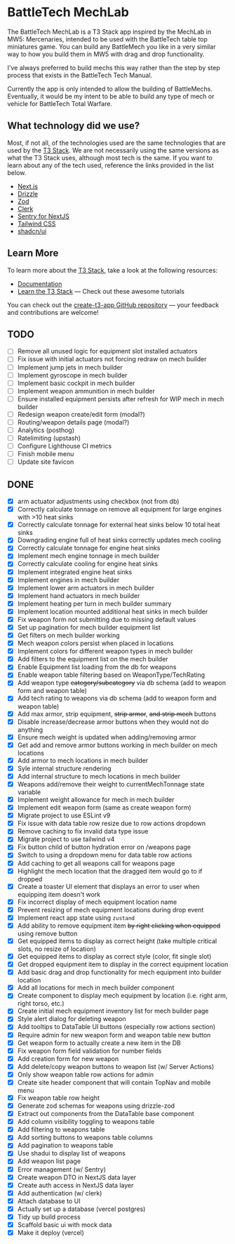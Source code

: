 # BattleTech MechLab

The BattleTech MechLab is a T3 Stack app inspired by the MechLab in MW5: Mercenaries, intended to be used with the BattleTech table top miniatures game. You can build any BattleMech you like in a very similar way to how you build them in MW5 with drag and drop functionality.

I've always preferred to build mechs this way rather than the step by step process that exists in the BattleTech Tech Manual.

Currently the app is only intended to allow the building of BattleMechs. Eventually, it would be my intent to be able to build any type of mech or vehicle for BattleTech Total Warfare.

## What technology did we use?

Most, if not all, of the technologies used are the same technologies that are used by the [T3 Stack](https://create.t3.gg/). We are not necessarily using the same versions as what the T3 Stack uses, although most tech is the same. If you want to learn about any of the tech used, reference the links provided in the list below.

- [Next.js](https://nextjs.org)
- [Drizzle](https://orm.drizzle.team)
- [Zod](https://zod.dev)
- [Clerk](https://clerk.com)
- [Sentry for NextJS](https://docs.sentry.io/platforms/javascript/guides/nextjs)
- [Tailwind CSS](https://tailwindcss.com)
- [shadcn/ui](https://ui.shadcn.com)

## Learn More

To learn more about the [T3 Stack](https://create.t3.gg/), take a look at the following resources:

- [Documentation](https://create.t3.gg/)
- [Learn the T3 Stack](https://create.t3.gg/en/faq#what-learning-resources-are-currently-available) — Check out these awesome tutorials

You can check out the [create-t3-app GitHub repository](https://github.com/t3-oss/create-t3-app) — your feedback and contributions are welcome!

## TODO

- [ ] Remove all unused logic for equipment slot installed actuators
- [ ] Fix issue with initial actuators not forcing redraw on mech builder
- [ ] Implement jump jets in mech builder
- [ ] Implement gyroscope in mech builder
- [ ] Implement basic cockpit in mech builder
- [ ] Implement weapon ammunition in mech builder
- [ ] Ensure installed equipment persists after refresh for WIP mech in mech builder
- [ ] Redesign weapon create/edit form (modal?)
- [ ] Routing/weapon details page (modal?)
- [ ] Analytics (posthog)
- [ ] Ratelimiting (upstash)
- [ ] Configure Lighthouse CI metrics
- [ ] Finish mobile menu
- [ ] Update site favicon

## DONE

- [x] arm actuator adjustments using checkbox (not from db)
- [x] Correctly calculate tonnage on remove all equipment for large engines with >10 heat sinks
- [x] Correctly calculate tonnage for external heat sinks below 10 total heat sinks
- [x] Downgrading engine full of heat sinks correctly updates mech cooling
- [x] Correctly calculate tonnage for engine heat sinks
- [x] Implement mech engine tonnage in mech builder
- [x] Correctly calculate cooling for engine heat sinks
- [x] Implement integrated engine heat sinks
- [x] Implement engines in mech builder
- [x] Implement lower arm actuators in mech builder
- [x] Implement hand actuators in mech builder
- [x] Implement heating per turn in mech builder summary
- [x] Implement location mounted additional heat sinks in mech builder
- [x] Fix weapon form not submitting due to missing default values
- [x] Set up pagination for mech builder equipment list
- [x] Get filters on mech builder working
- [x] Mech weapon colors persist when placed in locations
- [x] Implement colors for different weapon types in mech builder
- [x] Add filters to the equipment list on the mech builder
- [x] Enable Equipment list loading from the db for weapons
- [x] Enable weapon table filtering based on WeaponType/TechRating
- [x] Add weapon type ~~category/subcategory~~ via db schema (add to weapon form and weapon table)
- [x] Add tech rating to weapons via db schema (add to weapon form and weapon table)
- [x] Add max armor, strip equipment, ~~strip armor~~, ~~and strip mech~~ buttons
- [x] Disable increase/decrease armor buttons when they would not do anything
- [x] Ensure mech weight is updated when adding/removing armor
- [x] Get add and remove armor buttons working in mech builder on mech locations
- [x] Add armor to mech locations in mech builder
- [x] Syle internal structure rendering
- [x] Add internal structure to mech locations in mech builder
- [x] Weapons add/remove their weight to currentMechTonnage state variable
- [x] Implement weight allowance for mech in mech builder
- [x] Implement edit weapon form (same as create weapon form)
- [x] Migrate project to use ESLint v9
- [x] Fix issue with data table row resize due to row actions dropdown
- [x] Remove caching to fix invalid data type issue
- [x] Migrate project to use tailwind v4
- [x] Fix button child of button hydration error on /weapons page
- [x] Switch to using a dropdown menu for data table row actions
- [x] Add caching to get all weapons call for weapons page
- [x] Highlight the mech location that the dragged item would go to if dropped
- [x] Create a toaster UI element that displays an error to user when equipping item doesn't work
- [x] Fix incorrect display of mech equipment location name
- [x] Prevent resizing of mech equipment locations during drop event
- [x] Implement react app state using `zustand`
- [x] Add ability to remove equipment item ~~by right clicking when equipped~~ using remove button
- [x] Get equipped items to display as correct height (take multiple critical slots, no resize of location)
- [x] Get equipped items to display as correct style (color, fit single slot)
- [x] Get dropped equipment item to display in the correct equipment location
- [x] Add basic drag and drop functionality for mech equipment into builder location
- [x] Add all locations for mech in mech builder component
- [x] Create component to display mech equipment by location (i.e. right arm, right torso, etc.)
- [x] Create initial mech equipment inventory list for mech builder page
- [x] Style alert dialog for deleting weapon
- [x] Add tooltips to DataTable UI buttons (especially row actions section)
- [x] Require admin for new weapon form and weapon table new button
- [x] Get weapon form to actually create a new item in the DB
- [x] Fix weapon form field validation for number fields
- [x] Add creation form for new weapon
- [x] Add delete/copy weapon buttons to weapon list (w/ Server Actions)
- [x] Only show weapon table row actions for admin
- [x] Create site header component that will contain TopNav and mobile menu
- [x] Fix weapon table row height
- [x] Generate zod schemas for weapons using drizzle-zod
- [x] Extract out components from the DataTable base component
- [x] Add column visibility toggling to weapons table
- [x] Add filtering to weapons table
- [x] Add sorting buttons to weapons table columns
- [x] Add pagination to weapons table
- [x] Use shadui to display list of weapons
- [x] Add weapon list page
- [x] Error management (w/ Sentry)
- [x] Create weapon DTO in NextJS data layer
- [x] Create auth access in NextJS data layer
- [x] Add authentication (w/ clerk)
- [x] Attach database to UI
- [x] Actually set up a database (vercel postgres)
- [x] Tidy up build process
- [x] Scaffold basic ui with mock data
- [x] Make it deploy (vercel)
